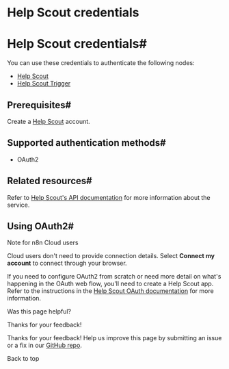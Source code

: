 # Help Scout credentials

[ ](https://github.com/n8n-io/n8n-docs/edit/main/docs/integrations/builtin/credentials/helpscout.md "Edit this page")

# Help Scout credentials#

You can use these credentials to authenticate the following nodes:

  * [Help Scout](../../app-nodes/n8n-nodes-base.helpscout/)
  * [Help Scout Trigger](../../trigger-nodes/n8n-nodes-base.helpscouttrigger/)



## Prerequisites#

Create a [Help Scout](https://www.helpscout.com/) account.

## Supported authentication methods#

  * OAuth2



## Related resources#

Refer to [Help Scout's API documentation](https://developer.helpscout.com/) for more information about the service.

## Using OAuth2#

Note for n8n Cloud users

Cloud users don't need to provide connection details. Select **Connect my account** to connect through your browser.

If you need to configure OAuth2 from scratch or need more detail on what's happening in the OAuth web flow, you'll need to create a Help Scout app. Refer to the instructions in the [Help Scout OAuth documentation](https://developer.helpscout.com/mailbox-api/overview/authentication/#oauth2-application) for more information.

Was this page helpful? 

Thanks for your feedback! 

Thanks for your feedback! Help us improve this page by submitting an issue or a fix in our [GitHub repo](https://github.com/n8n-io/n8n-docs). 

Back to top 
